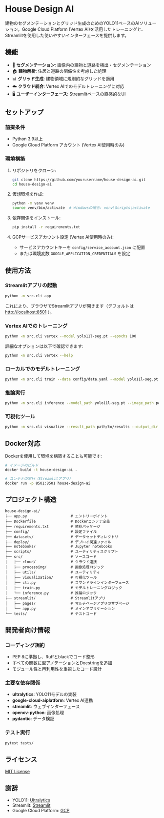 # House Design AI

建物のセグメンテーションとグリッド生成のためのYOLO11ベースのAIソリューション。Google Cloud Platform (Vertex AI)を活用したトレーニングと、Streamlitを使用した使いやすいインターフェースを提供します。

## 機能

- 📸 **セグメンテーション**: 画像内の建物と道路を検出・セグメンテーション
- 🏠 **建物解析**: 住居と道路の関係性を考慮した処理
- 📊 **グリッド生成**: 建物領域に規則的なグリッドを適用
- ☁️ **クラウド統合**: Vertex AIでのモデルトレーニングに対応
- 🖥️ **ユーザーインターフェース**: Streamlitベースの直感的なUI

## セットアップ

### 前提条件

- Python 3.9以上
- Google Cloud Platform アカウント (Vertex AI使用時のみ)

### 環境構築

1. リポジトリをクローン:

   ```bash
   git clone https://github.com/yourusername/house-design-ai.git
   cd house-design-ai
   ```

2. 仮想環境を作成:

   ```bash
   python -m venv venv
   source venv/bin/activate  # Windowsの場合: venv\Scripts\activate
   ```

3. 依存関係をインストール:

   ```bash
   pip install -r requirements.txt
   ```

4. GCPサービスアカウント設定 (Vertex AI使用時のみ):
   - サービスアカウントキーを `config/service_account.json` に配置
   - または環境変数 `GOOGLE_APPLICATION_CREDENTIALS` を設定

## 使用方法

### Streamlitアプリの起動

```bash
python -m src.cli app
```

これにより、ブラウザでStreamlitアプリが開きます（デフォルトは <http://localhost:8501> ）。

### Vertex AIでのトレーニング

```bash
python -m src.cli vertex --model yolo11l-seg.pt --epochs 100
```

詳細なオプションは以下で確認できます:

```bash
python -m src.cli vertex --help
```

### ローカルでのモデルトレーニング

```bash
python -m src.cli train --data config/data.yaml --model yolo11l-seg.pt --epochs 50
```

### 推論実行

```bash
python -m src.cli inference --model_path yolo11l-seg.pt --image_path path/to/image.jpg
```

### 可視化ツール

```bash
python -m src.cli visualize --result_path path/to/results --output_dir path/to/output
```

## Docker対応

Dockerを使用して環境を構築することも可能です:

```bash
# イメージのビルド
docker build -t house-design-ai .

# コンテナの実行（Streamlitアプリ）
docker run -p 8501:8501 house-design-ai
```

## プロジェクト構造

```
house-design-ai/
├── app.py                    # エントリーポイント
├── Dockerfile                # Dockerコンテナ定義
├── requirements.txt          # 依存パッケージ
├── config/                   # 設定ファイル
├── datasets/                 # データセットディレクトリ
├── deploy/                   # デプロイ関連ファイル
├── notebooks/                # Jupyter notebooks
├── scripts/                  # ユーティリティスクリプト
├── src/                      # ソースコード
│   ├── cloud/                # クラウド連携
│   ├── processing/           # 画像処理ロジック
│   ├── utils/                # ユーティリティ
│   ├── visualization/        # 可視化ツール
│   ├── cli.py                # コマンドラインインターフェース
│   ├── train.py              # モデルトレーニングロジック
│   └── inference.py          # 推論ロジック
├── streamlit/                # Streamlitアプリ
│   ├── pages/                # マルチページアプリのサブページ
│   └── app.py                # メインアプリケーション
└── tests/                    # テストコード
```

## 開発者向け情報

### コーディング規約

- PEP 8に準拠し、Ruffとblackでコード整形
- すべての関数に型アノテーションとDocstringを追加
- モジュール性と再利用性を重視したコード設計

### 主要な依存関係

- **ultralytics**: YOLO11モデルの実装
- **google-cloud-aiplatform**: Vertex AI連携
- **streamlit**: ウェブインターフェース
- **opencv-python**: 画像処理
- **pydantic**: データ検証

### テスト実行

```bash
pytest tests/
```

## ライセンス

[MIT License](LICENSE)

## 謝辞

- YOLO11: [Ultralytics](https://github.com/ultralytics/ultralytics)
- Streamlit: [Streamlit](https://streamlit.io/)
- Google Cloud Platform: [GCP](https://cloud.google.com/)
